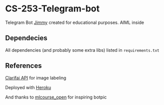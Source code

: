 # CS-253-Telegram-bot

Telegram Bot [Jimmy](https://t.me/jimmy_cs_253_bot) created for educational purposes.  AIML inside

## Dependecies ##

All dependencies (and probably some extra libs) listed in `requirements.txt`

## References ##

[Clarifai API](https://clarifai.com/) for image labeling

Deployed with [Heroku](https://www.heroku.com/)

And thanks to [mlcourse_open](https://github.com/Yorko/mlcourse_open) for inspiring botpic
